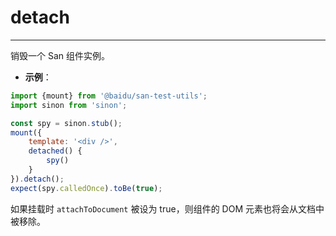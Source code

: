 # detach
---

销毁一个 San 组件实例。

* **示例**：

```js
import {mount} from '@baidu/san-test-utils';
import sinon from 'sinon';

const spy = sinon.stub();
mount({
    template: '<div />',
    detached() {
        spy()
    }
}).detach();
expect(spy.calledOnce).toBe(true);
```

如果挂载时 `attachToDocument` 被设为 true，则组件的 DOM 元素也将会从文档中被移除。
